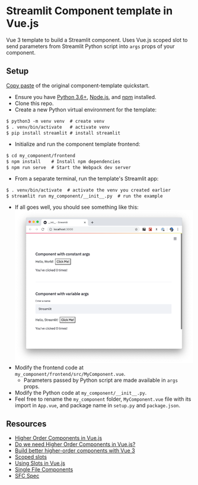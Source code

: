# Streamlit Component template in Vue.js

Vue 3 template to build a Streamlit component. Uses Vue.js scoped slot to send parameters from Streamlit Python script into `args` props of your component.

## Setup

[Copy paste](https://github.com/streamlit/component-template#quickstart) of the original component-template quickstart.

- Ensure you have [Python 3.6+](https://www.python.org/downloads/), [Node.js](https://nodejs.org), and [npm](https://docs.npmjs.com/downloading-and-installing-node-js-and-npm) installed.
- Clone this repo.
- Create a new Python virtual environment for the template:

```
$ python3 -m venv venv  # create venv
$ . venv/bin/activate   # activate venv
$ pip install streamlit # install streamlit
```

- Initialize and run the component template frontend:

```
$ cd my_component/frontend
$ npm install    # Install npm dependencies
$ npm run serve  # Start the Webpack dev server
```

- From a separate terminal, run the template's Streamlit app:

```
$ . venv/bin/activate  # activate the venv you created earlier
$ streamlit run my_component/__init__.py  # run the example
```

- If all goes well, you should see something like this:
  ![Quickstart Success](quickstart.png)
- Modify the frontend code at `my_component/frontend/src/MyComponent.vue`.
  - Parameters passed by Python script are made available in `args` props.
- Modify the Python code at `my_component/__init__.py`.
- Feel free to rename the `my_component` folder, `MyComponent.vue` file with its import in `App.vue`, and package name in `setup.py` and `package.json`.

## Resources

- [Higher Order Components in Vue.js](https://medium.com/bethink-pl/higher-order-components-in-vue-js-a79951ac9176)
- [Do we need Higher Order Components in Vue.js?](https://medium.com/bethink-pl/do-we-need-higher-order-components-in-vue-js-87c0aa608f48)
- [Build better higher-order components with Vue 3](https://blog.logrocket.com/build-better-higher-order-components-with-vue-3/)
- [Scoped slots](https://v3.vuejs.org/guide/component-slots.html#scoped-slots)
- [Using Slots in Vue.js](https://www.smashingmagazine.com/2019/07/using-slots-vue-js/)
- [Single File Components](https://v3.vuejs.org/guide/single-file-component.html)
- [SFC Spec](https://vue-loader.vuejs.org/spec.html)
